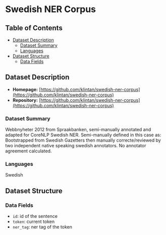 # Swedish NER Corpus

## Table of Contents
- [Dataset Description](#dataset-description)
  - [Dataset Summary](#dataset-summary)
  - [Languages](#languages)
- [Dataset Structure](#dataset-structure)
  - [Data Fields](#data-instances)

## Dataset Description

- **Homepage:** [https://github.com/klintan/swedish-ner-corpus](https://github.com/klintan/swedish-ner-corpus)
- **Repository:** [https://github.com/klintan/swedish-ner-corpus](https://github.com/klintan/swedish-ner-corpus)

### Dataset Summary

Webbnyheter 2012 from Spraakbanken, semi-manually annotated and adapted for CoreNLP Swedish NER. Semi-manually defined in this case as: Bootstrapped from Swedish Gazetters then manually correcte/reviewed by two independent native speaking swedish annotators. No annotator agreement calculated.


### Languages

Swedish

## Dataset Structure

### Data Fields

- `id`: id of the sentence
- `token`: current token
- `ner_tag`: ner tag of the token
